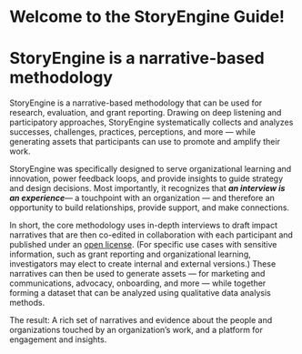 # Welcome to the StoryEngine Guide!

# StoryEngine is a narrative-based methodology

StoryEngine is a narrative-based methodology that can be used for research, evaluation, and grant reporting. Drawing on deep listening and participatory approaches, StoryEngine systematically collects and analyzes successes, challenges, practices, perceptions, and more — while generating assets that participants can use to promote and amplify their work.

StoryEngine was specifically designed to serve organizational learning and innovation, power feedback loops, and provide insights to guide strategy and design decisions. Most importantly, it recognizes that _**an interview is an experience**_— a touchpoint with an organization — and therefore an opportunity to build relationships, provide support, and make connections.

In short, the core methodology uses in-depth interviews to draft impact narratives that are then co-edited in collaboration with each participant and published under an [open license](http://opendefinition.org/licenses/). \(For specific use cases with sensitive information, such as grant reporting and organizational learning, investigators may elect to create internal and external versions.\) These narratives can then be used to generate assets — for marketing and communications, advocacy, onboarding, and more — while together forming a dataset that can be analyzed using qualitative data analysis methods.

The result: A rich set of narratives and evidence about the people and organizations touched by an organization’s work, and a platform for engagement and insights.

  


